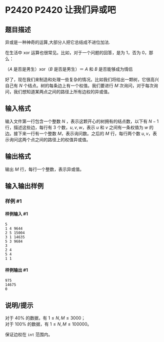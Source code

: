 # P2420 P2420 让我们异或吧

## 题目描述

异或是一种神奇的运算,大部分人把它总结成不进位加法.

在生活中 xor 运算也很常见。比如，对于一个问题的回答，是为 $1$，否为 $0$，那么：

（$A$ 是否是男生）xor（$B$ 是否是男生）＝ $A$ 和 $B$ 是否能够成为情侣

好了，现在我们来制造和处理一些复杂的情况。比如我们将给出一颗树，它很高兴自己有 $N$ 个结点。树的每条边上有一个权值。我们要进行 $M$ 次询问，对于每次询问，我们想知道某两点之间的路径上所有边权的异或值。

## 输入格式

输入文件第一行包含一个整数 $N$ ，表示这颗开心的树拥有的结点数，以下有 $N-1$ 行，描述这些边，每行有 $3$ 个数，$u,v,w$，表示 $u$ 和 $v$ 之间有一条权值为 $w$ 的边。接下来一行有一个整数 $M$，表示询问数。之后的 $M$ 行，每行两个数 $u,v$，表示询问这两个点之间的路径上的权值异或值。

## 输出格式

输出 $M$ 行，每行一个整数，表示异或值。

## 输入输出样例

### 样例 #1

#### 样例输入 #1

```
5
1 4 9644
2 5 15004
3 1 14635
5 3 9684
3
2 4
5 4
1 1
```

#### 样例输出 #1

```
975
14675
0
```

## 说明/提示

对于 $40\%$ 的数据，有 $1 \le N,M \le 3000$；  
对于 $100\%$ 的数据，有 $1 \le N ,M\le 100000$。

保证边权在 `int` 范围内。
